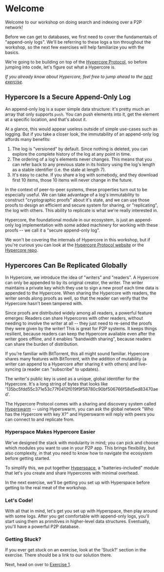 # Welcome
Welcome to our workshop on doing search and indexing over a P2P network!

Before we can get to databases, we first need to cover the fundamentals of "append-only logs". We'll be referring to these logs a ton throughout the workshop, so the next few exercises will help familiarize you with the basics.

We're going to be building on top of the [Hypercore Protocol](https://hypercore-protocol.org), so before jumping into code, let's figure out what a Hypercore is.

*If you already know about Hypercore, feel free to jump ahead to the [next exercise](01.md).*

## Hypercore Is a Secure Append-Only Log
An append-only log is a super simple data structure: it's pretty much an array that only supports `push`. You can push elements into it, get the element at a specific location, and that's about it.

At a glance, this would appear useless outside of simple use-cases such as logging. But if you take a closer look, the immutability of an append-only log affords many benefits:
1. The log is "versioned" by default. Since nothing is deleted, you can explore the complete history of the log at any point in time.
2. The ordering of a log's elements never changes. This means that you can refer back to any previous state in its history using the log's length as a stable identifier (i.e. the state at length 7).
3. It's easy to cache. If you share a log with somebody, and they download first 10 items, those 10 items will never change in the future.

In the context of peer-to-peer systems, these properties turn out to be especially useful. We can take advantage of a log's immutability to construct "cryptographic proofs" about it's state, and we can use those proofs to design an efficient and secure system for sharing, or "replicating", the log with others. This ability to replicate is what we're really interested in.

Hypercore, the foundational module in our ecosystem, is just an append-only log implementation with some added machinery for working with these proofs -- we call it a "secure append-only log".

We won't be covering the internals of Hypercore in this workshop, but if you're curious you can look at the [Hypercore Protocol website](https://hypercore-protocol.org) or the [Hypercore repo](https://github.com/hypercore-protocol/hypercore).

## Hypercores Can Be Replicated Globally 
In Hypercore, we introduce the idea of "writers" and "readers". A Hypercore can only be appended to by its original creator, the writer. The writer maintains a private key which they use to sign a new proof each time data is appended to the Hypercore. When sharing the Hypercore with readers, the writer sends along proofs as well, so that the reader can verify that the Hypercore hasn't been tampered with.

Since proofs are distributed widely among all readers, a powerful feature emerges: Readers can share Hypercores with other readers, without needing to involve the writer at all -- they just need to re-send the proofs they were given by the writer! This is great for P2P systems. It keeps things resilient, because readers can keep the Hypercore available even after the writer goes offline, and it enables "bandwidth sharing", because readers can share the burden of distribution. 

If you're familiar with BitTorrent, this all might sound familiar. Hypercore shares many features with BitTorrent, with the addition of mutability (a writer can append to a Hypercore after sharing it with others) and live-syncing (a reader can "subscribe" to updates).

The writer's public key is used as a unique, global identifier for the Hypercore. It's a long string of bytes that looks like '135bc5fdd55c371e53c77f0412f019f9f58780c90bf506766f58d5ed83470aed'.

The Hypercore Protocol comes with a sharing and discovery system called [Hyperswarm](https://github.com/hypercore-protocol/hyperswarm) -- using Hyperswarm, you can ask the global network "Who has the Hypercore with key X?" and Hyperswarm will reply with peers you can connect to and replicate from.

### Hyperspace Makes Hypercore Easier

We've designed the stack with modularity in mind; you can pick and choose which modules you want to use in your P2P app. This brings flexibility, but also complexity, in that you need to know how to navigate the ecosystem before getting started.

To simplify this, we put together [Hyperspace](https://github.com/hypercore-protocol/hyperspace), a "batteries-included" module that let's you create and share Hypercores with minimal overhead.

In the next exercise, we'll be getting you set up with Hyperspace before getting to the real meat of the workshop.

### Let's Code!

With all that in mind, let's get you set up with Hyperspace, then play around with some logs. After you get comfortable with append-only logs, you'll start using them as primitives in higher-level data structures. Eventually, you'll have a powerful P2P database.

### Getting Stuck?

If you ever get stuck on an exercise, look at the 'Stuck?' section in the exercise. There should be a link to our solution there.

Next, head on over to [Exercise 1](01.md).
